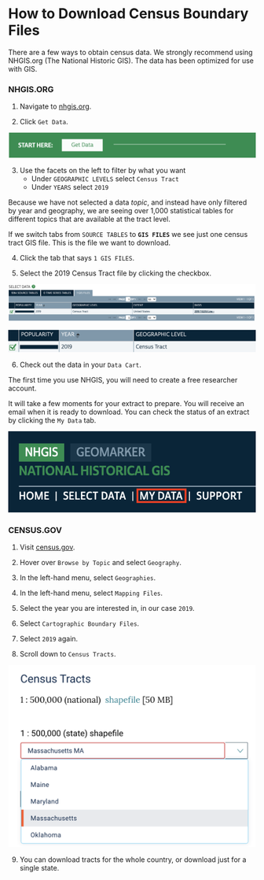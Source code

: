 # How to Download Census Boundary Files

There are a few ways to obtain census data. We strongly recommend using NHGIS.org (The National Historic GIS). The data has been optimized for use with GIS.


### NHGIS.ORG

1. Navigate to [nhgis.org](https://www.nhgis.org/).

2. Click `Get Data`.

![Screenshot of NHGIS.org download portal start here button](media/1.png)

3. Use the facets on the left to filter by what you want
    - Under `GEOGRAPHIC LEVELS` select `Census Tract`
    - Under `YEARS` select `2019`

Because we have not selected a data *topic*, and instead have only filtered by year and geography, we are seeing over 1,000 statistical tables for different topics that are available at the tract level.

If we switch tabs from `SOURCE TABLES` to **`GIS FILES`** we see just one census tract GIS file. This is the file we want to download.

4. Click the tab that says `1 GIS FILES`.

5. Select the 2019 Census Tract file by clicking the checkbox.

![Screenshot of NHGIS.org download portal selecting the geography](media/2.png)

![Zoomed-in screenshot of NHGIS.org download portal selecting the geography](media/3.png)


6. Check out the data in your `Data Cart`. 

The first time you use NHGIS, you will need to create a free researcher account. 

It will take a few moments for your extract to prepare. You will receive an email when it is ready to download. You can check the status of an extract by clicking the `My Data` tab.

![Screenshot of NHGIS.org download portal My Data tab](media/4.png)


### CENSUS.GOV

1. Visit [census.gov](https://www.census.gov/en.html).

2. Hover over `Browse by Topic` and select `Geography`.

3. In the left-hand menu, select `Geographies`.

4. In the left-hand menu, select `Mapping Files`. 

5. Select the year you are interested in, in our case `2019`. 

6. Select `Cartographic Boundary Files`. 

7. Select `2019` again.

8. Scroll down to `Census Tracts`.

![Screenshot of census.gov download portal state selector](media/5.png)


9. You can download tracts for the whole country, or download just for a single state.


